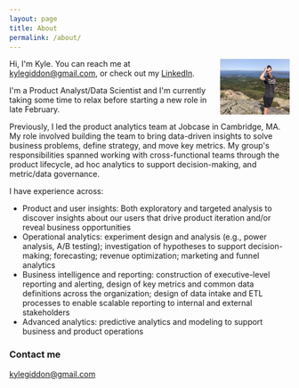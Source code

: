 ```yaml
---
layout: page
title: About
permalink: /about/
---
```


<img align="right" width="125" height="100" src="/images/acadia.JPG">

Hi, I'm Kyle. You can reach me at [kylegiddon@gmail.com](mailto:kylegiddon@gmail.com), or check out my [LinkedIn](https://www.linkedin.com/in/kyle-giddon/).

I'm a Product Analyst/Data Scientist and I'm currently taking some time to relax before starting a new role in late February.

Previously, I led the product analytics team at Jobcase in Cambridge, MA. My role involved building the team to bring data-driven insights to solve business problems, define strategy, and move key metrics. My group's responsibilities spanned working with cross-functional teams through the product lifecycle, ad hoc analytics to support decision-making, and metric/data governance.

I have experience across:

* Product and user insights: Both exploratory and targeted analysis to discover insights about our users that drive product iteration and/or reveal business opportunities
* Operational analytics: experiment design and analysis (e.g., power analysis, A/B testing); investigation of hypotheses to support decision-making; forecasting; revenue optimization; marketing and funnel analytics
* Business intelligence and reporting: construction of executive-level reporting and alerting, design of key metrics and common data definitions across the organization; design of data intake and ETL processes to enable scalable reporting to internal and external stakeholders
* Advanced analytics: predictive analytics and modeling to support business and product operations

### Contact me

[kylegiddon@gmail.com](mailto:kylegiddon@gmail.com)
